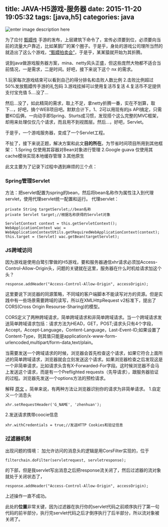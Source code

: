 title: JAVA-H5游戏-服务器
date: 2015-11-20 19:05:32
tags: [java,h5]
categories: java
---

![enter image description here](http://7xnq6l.com1.z0.glb.clouddn.com/zhpmh.png)

为了应付 [甄嬛传](http://z.8864.com/) 手游的发布，上层建筑下命令了，宣传必须要到位，必须要向当前的流量大户靠近，比如某鹅厂的某个圈子。于是乎，身处的游戏公司理所当然的就造出了这么个游戏，[“甄嬛拍卖会”](http://games.huobaoyx.com/h5/apps/13326/auctioneerSalls/index.html)，于是乎，某某猿就开始为其折腾。

<!--more-->

说到java做游戏服务器方案，mina、netty风头正盛，但这些庞然大物都不适合当前情况，一是需求，二是时间。好吧，接下来说下这个 nx 的需求。

1.玩家每次游戏结束可以看到自己的得分排名和击败人数比例
2.击败比例超过50%发放甄嬛传手游的礼包码
3.游戏挂掉可以使用复活币复活
4.复活币不足提供支付宝充值
5....没了...

然后...没了，如此精简的需求，取上不足，拿netty折腾一番，实在不划算，取下...，好吧，搞个WEB项目吧。默默合计下，1、2可以用现有的js API搞定，只需要KO后俩，一向动手即Spring、Sturts成习惯，发现搭个这么完整的MVC框架，却用来处理仅仅几个请求，而且用不到视图层。然后...，好吧，Servlet。

于是乎，一个游戏服务器，变成了一个Servlet工程。

不扯了，接下来说正题，解决方案和此文**目的所在**。为节省时间项目所用到其他框架：
1.Spring 仅使用其容器对Bean对象进行管理
2.Google guava 仅使用其cache模块实现本地缓存管理
3.其他原生

此文主要为了记录下过程中遇到麻烦的三个点：

### Spring管理Servlet

方法：把servlet配置为spring的bean，然后将bean名称作为属性注入到代理servlet，使用代理servlet统一配置和运行。
代理servlet：

```
private String targetServlet;//bean名称
private Servlet target;//根据名称获得的Servlet对象

ServletContext context = this.getServletContext();
WebApplicationContext wac = WebApplicationContextUtils.getRequiredWebApplicationContext(context);
this.target = (Servlet) wac.getBean(targetServlet);
```

### JS跨域访问

因为游戏是使用白鹭引擎做的H5游戏，要和服务器通信xhr请求必须加Access-Control-Allow-Origin头，问题的关键就在这里，服务器在什么时机给请求加这个头？

```
response.addHeader("Access-Control-Allow-Origin", accessOrigin);
```

这里要说下浏览器的同源策略，不同域的客户端脚本不能读写对方的资源。但是实践中有一些场景需要跨域的读写，所以在XMLHttpRequest v2标准下，提出了CORS(Cross Origin Resourse-Sharing)的模型。

CORS定义了两种跨域请求，简单跨域请求和非简单跨域请求。当一个跨域请求发送简单跨域请求包括：请求方法为HEAD，GET，POST;请求头只有4个字段，Accept，Accept-Language，Content-Language，Last-Event-ID;如果设置了Content-Type，则其值只能是application/x-www-form-urlencoded,multipart/form-data,text/plain。

当需要发送一个跨域请求的时候，浏览器会首先检查这个请求，如果它符合上面所述的简单跨域请求，浏览器就会立刻发送这个请求。如果浏览器检查之后发现这是一个非简单请求，比如请求头含有X-Forwarded-For字段。这时候浏览器不会马上发送这个请求，而是有一个Preflighted requests（先导请求），跟服务器验证的过程。浏览器先发送一个options方法的预检请求。

解释 [原文](https://developer.mozilla.org/en-US/docs/Web/HTTP/Access_control_CORS#Access-Control-Request-Method) 。简单来说，有两种方法让浏览器识别你的请求为非简单请求。
1.自定义一个消息头

```
xhr.setRequestHeader('G_NAME', 'zhenhuan');
```

2.发送请求携带coocie信息

```
xhr.withCredentials = true;//发送HTTP Cookies和验证信息
```

### 过滤器机制

出现问题的情境：
加允许访问的消息头的逻辑是用CorsFilter实现的，位于

```
filterchain.doFilter(servletrequest, servletresponse);
```

的下部，但是我servlet写出消息之后把response流关闭了，然后过滤器的流对象就处于关闭状态了，

```
response.addHeader("Access-Control-Allow-Origin", accessOrigin);
```

上述操作一直不成功。

此处的**位置**非常关键，因为过滤器在执行你的servlet代码之前顺序执行了第一句代码的前半部分，执行完servlet代码之后才倒序执行了后半部分，所以流对象被关闭了。